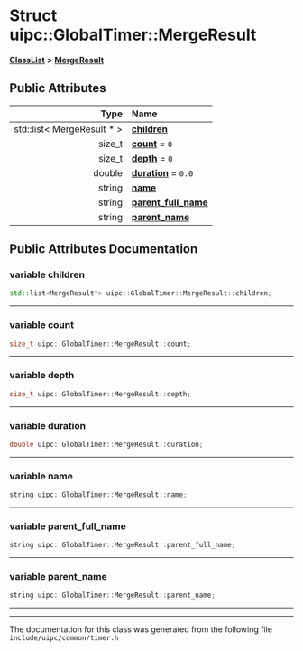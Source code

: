 

# Struct uipc::GlobalTimer::MergeResult



[**ClassList**](annotated.md) **>** [**MergeResult**](structuipc_1_1_global_timer_1_1_merge_result.md)


























## Public Attributes

| Type | Name |
| ---: | :--- |
|  std::list&lt; MergeResult \* &gt; | [**children**](#variable-children)  <br> |
|  size\_t | [**count**](#variable-count)   = `0`<br> |
|  size\_t | [**depth**](#variable-depth)   = `0`<br> |
|  double | [**duration**](#variable-duration)   = `0.0`<br> |
|  string | [**name**](#variable-name)  <br> |
|  string | [**parent\_full\_name**](#variable-parent_full_name)  <br> |
|  string | [**parent\_name**](#variable-parent_name)  <br> |












































## Public Attributes Documentation




### variable children 

```C++
std::list<MergeResult*> uipc::GlobalTimer::MergeResult::children;
```




<hr>



### variable count 

```C++
size_t uipc::GlobalTimer::MergeResult::count;
```




<hr>



### variable depth 

```C++
size_t uipc::GlobalTimer::MergeResult::depth;
```




<hr>



### variable duration 

```C++
double uipc::GlobalTimer::MergeResult::duration;
```




<hr>



### variable name 

```C++
string uipc::GlobalTimer::MergeResult::name;
```




<hr>



### variable parent\_full\_name 

```C++
string uipc::GlobalTimer::MergeResult::parent_full_name;
```




<hr>



### variable parent\_name 

```C++
string uipc::GlobalTimer::MergeResult::parent_name;
```




<hr>

------------------------------
The documentation for this class was generated from the following file `include/uipc/common/timer.h`

